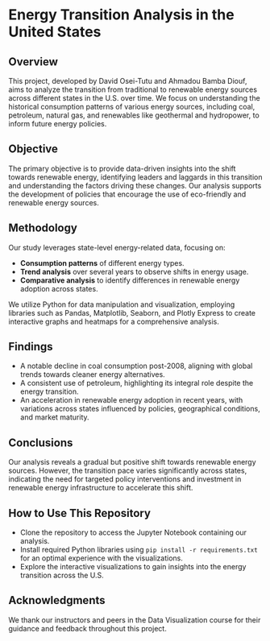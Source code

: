 # Energy Transition Analysis in the United States

## Overview

This project, developed by David Osei-Tutu and Ahmadou Bamba Diouf, aims to analyze the transition from traditional to renewable energy sources across different states in the U.S. over time. We focus on understanding the historical consumption patterns of various energy sources, including coal, petroleum, natural gas, and renewables like geothermal and hydropower, to inform future energy policies.

## Objective

The primary objective is to provide data-driven insights into the shift towards renewable energy, identifying leaders and laggards in this transition and understanding the factors driving these changes. Our analysis supports the development of policies that encourage the use of eco-friendly and renewable energy sources.

## Methodology

Our study leverages state-level energy-related data, focusing on:
- **Consumption patterns** of different energy types.
- **Trend analysis** over several years to observe shifts in energy usage.
- **Comparative analysis** to identify differences in renewable energy adoption across states.

We utilize Python for data manipulation and visualization, employing libraries such as Pandas, Matplotlib, Seaborn, and Plotly Express to create interactive graphs and heatmaps for a comprehensive analysis.

## Findings

- A notable decline in coal consumption post-2008, aligning with global trends towards cleaner energy alternatives.
- A consistent use of petroleum, highlighting its integral role despite the energy transition.
- An acceleration in renewable energy adoption in recent years, with variations across states influenced by policies, geographical conditions, and market maturity.

## Conclusions

Our analysis reveals a gradual but positive shift towards renewable energy sources. However, the transition pace varies significantly across states, indicating the need for targeted policy interventions and investment in renewable energy infrastructure to accelerate this shift.

## How to Use This Repository

- Clone the repository to access the Jupyter Notebook containing our analysis.
- Install required Python libraries using `pip install -r requirements.txt` for an optimal experience with the visualizations.
- Explore the interactive visualizations to gain insights into the energy transition across the U.S.

## Acknowledgments

We thank our instructors and peers in the Data Visualization course for their guidance and feedback throughout this project.


